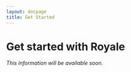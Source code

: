 ```yaml
---
layout: docpage
title: Get Started
---
```


# Get started with Royale

*This information will be available soon.*
